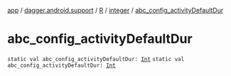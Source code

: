 [app](../../../index.md) / [dagger.android.support](../../index.md) / [R](../index.md) / [integer](index.md) / [abc_config_activityDefaultDur](./abc_config_activity-default-dur.md)

# abc_config_activityDefaultDur

`static val abc_config_activityDefaultDur: `[`Int`](https://kotlinlang.org/api/latest/jvm/stdlib/kotlin/-int/index.html)
`static val abc_config_activityDefaultDur: `[`Int`](https://kotlinlang.org/api/latest/jvm/stdlib/kotlin/-int/index.html)